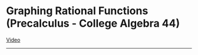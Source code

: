 # Graphing Rational Functions (Precalculus - College Algebra 44)

[Video](https://www.youtube.com/watch?v=wHATRiYbPPA)

---
